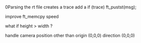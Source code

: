 0Parsing the rt file creates a trace
add a if (trace) ft_pustst(msg);

improve ft_memcpy speed

what if height > width ?

handle camera position other than origin (0,0,0) direction (0,0,0)
